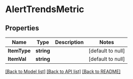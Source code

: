 # AlertTrendsMetric

## Properties
Name | Type | Description | Notes
------------ | ------------- | ------------- | -------------
**ItemType** | **string** |  | [default to null]
**ItemVal** | **string** |  | [default to null]

[[Back to Model list]](../README.md#documentation-for-models) [[Back to API list]](../README.md#documentation-for-api-endpoints) [[Back to README]](../README.md)


